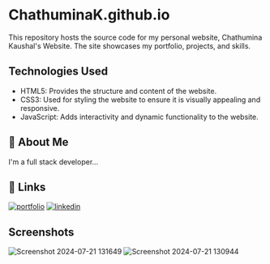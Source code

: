 
# ChathuminaK.github.io

This repository hosts the source code for my personal website, Chathumina Kaushal's Website. The site showcases my portfolio, projects, and skills.


## Technologies Used

- HTML5: Provides the structure and content of the website.
- CSS3: Used for styling the website to ensure it is visually appealing and responsive.
- JavaScript: Adds interactivity and dynamic functionality to the website.



## 🚀 About Me
I'm a full stack developer...


## 🔗 Links
[![portfolio](https://img.shields.io/badge/my_portfolio-000?style=for-the-badge&logo=ko-fi&logoColor=white)](https://chathuminakaushal.me/)
[![linkedin](https://img.shields.io/badge/linkedin-0A66C2?style=for-the-badge&logo=linkedin&logoColor=white)](https://www.linkedin.com/in/chathumina-kaushal-8312a2289/)



## Screenshots

![Screenshot 2024-07-21 131649](https://github.com/user-attachments/assets/a3cb2b8f-d87c-4700-825c-c885b7b28a40)
![Screenshot 2024-07-21 130944](https://github.com/user-attachments/assets/f1413b7d-fc5e-4b60-9967-56743af357a4)
